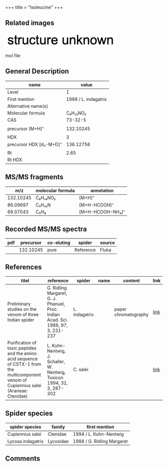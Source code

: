 +++
title = "Isoleucine"
+++

## Related images

![](/img/2.png)

mol file

## General Description

| name                    | value                |
|-------------------------|----------------------|
| Level                   | 1                    |
| First mention           | 1988 / L. indagatrix |
| Alternative name(s)     |                      |
| Molecular formula       | C₆H₁₃NO₂             |
| CAS                     | 73-32-5              |
|                         |                      |
| precursor [M+H]⁺        | 132.10245            |
|                         |                      |
| HDX                     | 3                    |
| precursor HDX [d₃-M+D]⁺ | 136.12756            |
|                         |                      |
| Rt                      | 2.65                 |
| Rt HDX                  |                      |



## MS/MS fragments

| m/z       | molecular formula | annotation       |
|-----------|-------------------|------------------|
| 132.10245 | C₆H₁₄NO₂          | [M+H]⁺           |
| 86.09697  | C₅H₁₂N            | [M+H-HCOOH]⁺     |
| 69.07043  | C₅H₉              | [M+H-HCOOH-NH₃]⁺ |


## Recorded MS/MS spectra

| pdf | precursor | co-eluting | spider    | source |
|-----|-----------|------------|-----------|--------|
|     | 132.10245 | pure       | Reference | Fluka  |



## References

| titel                                                                                                                                      | reference                                                                        | spider        | name | content              | link                                                         |
|--------------------------------------------------------------------------------------------------------------------------------------------|----------------------------------------------------------------------------------|---------------|------|----------------------|--------------------------------------------------------------|
| Preliminary studies on the venom of three Indian spider                                                                                    | G. Ridling Margaret, G. J. Phanuel, Proc. Indian Acad. Sci. 1988, 97, 3, 231-237 | L. indagatrix |      | paper chromatography | [link](https://www.ias.ac.in/article/fulltext/anml/097/03/0231-0237) |
| Purification of toxic peptides and the amino acid sequence of CSTX-1 from the multicomponent venom of Cupiennius salei (Araneae: Ctenidae) | L. Kuhn-Nentwig, J. Schaller, W. Nentwig, Toxicon 1994, 32, 3, 287-302           | C. salei      |      |                      | [link](https://doi.org/10.1016/0041-0101(94)90082-5)                 |

## Spider species

| spider species    | family    | first mention              |
|-------------------|-----------|----------------------------|
| Cupiennius salei  | Ctenidae  | 1994 / L. Kuhn-Nentwig     |
| Lycosa indagatrix | Lycosidae | 1988 / G. Ridling Margaret |

## Comments